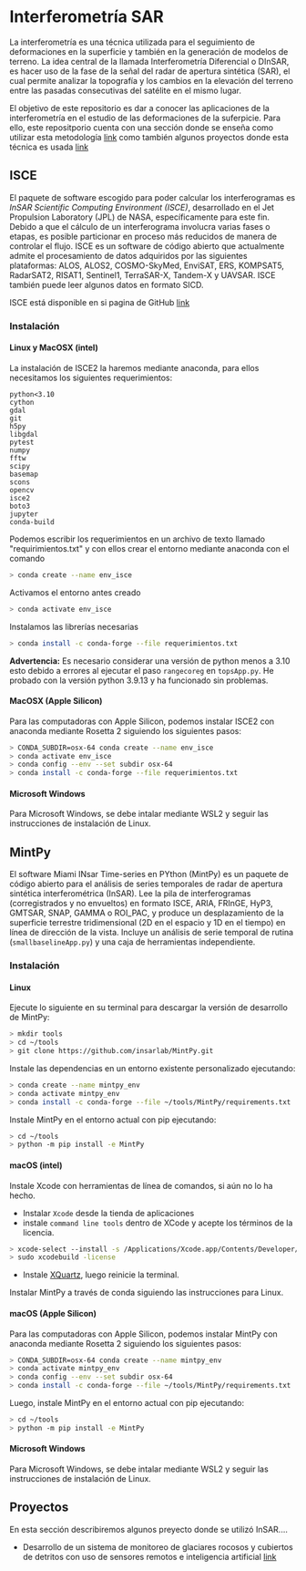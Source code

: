 # Interferometría SAR

La interferometría es una técnica utilizada para el seguimiento de deformaciones en la superficie y también en la generación de modelos de terreno. La idea central de la llamada Interferometría Diferencial o DInSAR, es hacer uso de la fase de la señal del radar de apertura sintética (SAR), el cual permite analizar la topografía y los cambios en la elevación del terreno entre las pasadas consecutivas del satélite en el mismo lugar.

El objetivo de este repositorio es dar a conocer las aplicaciones de la interferometría en el estudio de las deformaciones de la suferpicie. Para ello, este repositporio cuenta con una sección donde se enseña como utilizar esta metodología [link](/Notebooks/) como también algunos proyectos donde esta técnica es usada [link](#proyectos)<br>

## ISCE

El paquete de software escogido para poder calcular los interferogramas es *InSAR Scientific Computing Environment (ISCE)*, desarrollado en el Jet Propulsion Laboratory (JPL) de NASA, específicamente para este fin. Debido a que el cálculo de un interferograma involucra varias fases o etapas, es posible particionar en proceso más reducidos de manera de controlar el flujo. ISCE es un software de código abierto que actualmente admite el procesamiento de datos adquiridos por las siguientes plataformas: ALOS, ALOS2, COSMO-SkyMed, EnviSAT, ERS, KOMPSAT5, RadarSAT2, RISAT1, Sentinel1, TerraSAR-X, Tandem-X y UAVSAR. ISCE también puede leer algunos datos en formato SICD.

ISCE está disponible en si pagina de GitHub [link](https://github.com/isce-framework/isce2)

### Instalación 

#### Linux y MacOSX (intel)

La instalación de ISCE2 la haremos mediante anaconda, para ellos necesitamos los siguientes requerimientos:

```
python<3.10
cython
gdal
git
h5py
libgdal
pytest
numpy
fftw
scipy
basemap
scons
opencv
isce2 
boto3 
jupyter 
conda-build
```
Podemos escribir los requerimientos en un archivo de texto llamado "requirimientos.txt" y con ellos crear el entorno mediante anaconda con el comando
```bash
> conda create --name env_isce
```
Activamos el entorno antes creado
```bash
> conda activate env_isce
```
Instalamos las librerías necesarias
```bash
> conda install -c conda-forge --file requerimientos.txt
``` 

**Advertencia:** Es necesario considerar una versión de python menos a 3.10 esto debido a errores al ejecutar el paso `rangecoreg` en `topsApp.py`. He probado con la versión python 3.9.13 y ha funcionado sin problemas.

#### MacOSX (Apple Silicon)

Para las computadoras con Apple Silicon, podemos instalar ISCE2 con anaconda mediante Rosetta 2 siguiendo los siguientes pasos:
```bash
> CONDA_SUBDIR=osx-64 conda create --name env_isce
> conda activate env_isce
> conda config --env --set subdir osx-64 
> conda install -c conda-forge --file requerimientos.txt
```

#### Microsoft Windows

Para Microsoft Windows, se debe intalar mediante WSL2 y seguir las instrucciones de instalación de Linux.

## MintPy

El software Miami INsar Time-series en PYthon (MintPy) es un paquete de código abierto para el análisis de series temporales de radar de apertura sintética interferométrica (InSAR). Lee la pila de interferogramas (corregistrados y no envueltos) en formato ISCE, ARIA, FRInGE, HyP3, GMTSAR, SNAP, GAMMA o ROI_PAC, y produce un desplazamiento de la superficie terrestre tridimensional (2D en el espacio y 1D en el tiempo) en línea de dirección de la vista. Incluye un análisis de serie temporal de rutina (`smallbaselineApp.py`) y una caja de herramientas independiente.

### Instalación 

#### Linux 

Ejecute lo siguiente en su terminal para descargar la versión de desarrollo de MintPy:

```bash
> mkdir tools
> cd ~/tools
> git clone https://github.com/insarlab/MintPy.git
```
Instale las dependencias en un entorno existente personalizado ejecutando:

```bash
> conda create --name mintpy_env
> conda activate mintpy_env
> conda install -c conda-forge --file ~/tools/MintPy/requirements.txt
```
Instale MintPy en el entorno actual con pip ejecutando:

```bash
> cd ~/tools
> python -m pip install -e MintPy
```

#### macOS (intel)

Instale Xcode con herramientas de línea de comandos, si aún no lo ha hecho.

- Instalar `Xcode` desde la tienda de aplicaciones
- instale `command line tools` dentro de XCode y acepte los términos de la licencia.

```bash
> xcode-select --install -s /Applications/Xcode.app/Contents/Developer/
> sudo xcodebuild -license
```
- Instale [XQuartz](https://www.xquartz.org/), luego reinicie la terminal.

Instalar MintPy a través de conda siguiendo las instrucciones para Linux.

#### macOS (Apple Silicon)

Para las computadoras con Apple Silicon, podemos instalar MintPy con anaconda mediante Rosetta 2 siguiendo los siguientes pasos:
```bash
> CONDA_SUBDIR=osx-64 conda create --name mintpy_env
> conda activate mintpy_env
> conda config --env --set subdir osx-64 
> conda install -c conda-forge --file ~/tools/MintPy/requirements.txt
```

Luego, instale MintPy en el entorno actual con pip ejecutando:

```bash
> cd ~/tools
> python -m pip install -e MintPy
```

#### Microsoft Windows

Para Microsoft Windows, se debe intalar mediante WSL2 y seguir las instrucciones de instalación de Linux.

<a id="proyectos"></a>
## Proyectos

En esta sección describiremos algunos preyecto donde se utilizó InSAR....

* Desarrollo de un sistema de monitoreo de glaciares rocosos y cubiertos de detritos con uso de sensores remotos e inteligencia artificial [link](/Proyectos/Glaciar_de_Roca)